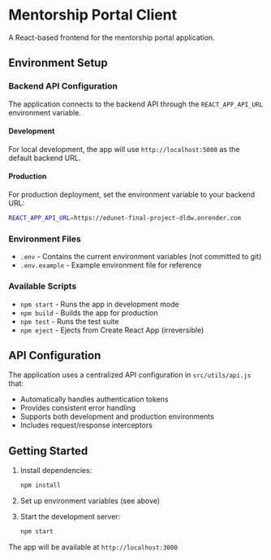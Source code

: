 # Mentorship Portal Client

A React-based frontend for the mentorship portal application.

## Environment Setup

### Backend API Configuration

The application connects to the backend API through the `REACT_APP_API_URL` environment variable.

#### Development
For local development, the app will use `http://localhost:5000` as the default backend URL.

#### Production
For production deployment, set the environment variable to your backend URL:

```bash
REACT_APP_API_URL=https://edunet-final-project-dldw.onrender.com
```

### Environment Files

- `.env` - Contains the current environment variables (not committed to git)
- `.env.example` - Example environment file for reference

### Available Scripts

- `npm start` - Runs the app in development mode
- `npm build` - Builds the app for production
- `npm test` - Runs the test suite
- `npm eject` - Ejects from Create React App (irreversible)

## API Configuration

The application uses a centralized API configuration in `src/utils/api.js` that:

- Automatically handles authentication tokens
- Provides consistent error handling
- Supports both development and production environments
- Includes request/response interceptors

## Getting Started

1. Install dependencies:
   ```bash
   npm install
   ```

2. Set up environment variables (see above)

3. Start the development server:
   ```bash
   npm start
   ```

The app will be available at `http://localhost:3000` 
